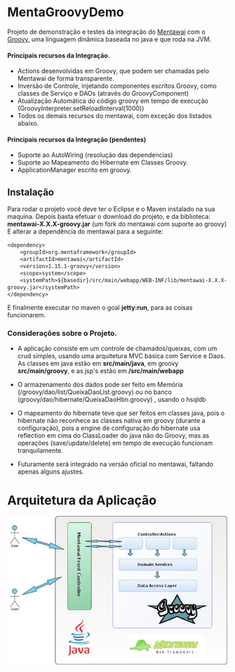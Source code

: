 MentaGroovyDemo
==========================

Projeto de demonstração e testes da integração do [Mentawai](http://www.mentaframework.org/) com o [Groovy](http://groovy.codehaus.org/), uma linguagem dinâmica baseada no java e que roda na JVM. <br/>


#### Principais recursos da Integração.
- Actions desenvolvidas em Groovy, que podem ser chamadas pelo Mentawai de forma transparente.
- Inversão de Controle, injetando componentes escritos Groovy, como classes de Serviço e DAOs (através do GroovyComponent)
- Atualização Automática do código groovy em tempo de execução (GroovyInterpreter.setReloadInterval(1000))
- Todos os demais recursos do mentawai, com exceção dos listados abaixo.

#### Principais recursos da Integração (pendentes)
- Suporte ao AutoWiring (resolução das dependencias)
- Suporte ao Mapeamento do Hibernate em Classes Groovy.
- ApplicationManager escrito em groovy.


Instalação
--------------------

Para rodar o projeto você deve ter o Eclipse e o Maven instalado na sua maquina. Depois basta efetuar o download do projeto, e da biblioteca: <b>mentawai-X.X.X-groovy.jar</b> (um fork do mentawai com suporte ao groovy)
E alterar a dependência do mentawai para a seguinte:

	<dependency>
		<groupId>org.mentaframework</groupId>
		<artifactId>mentawai</artifactId>
		<version>1.15.1-groovy</version>
		<scope>system</scope>
		<systemPath>${basedir}/src/main/webapp/WEB-INF/lib/mentawai-X.X.X-groovy.jar</systemPath>
	</dependency>

E finalmente executar no maven o goal <b>jetty:run</b>, para as coisas funcionarem.

### Considerações sobre o Projeto.
- A aplicação consiste em um controle de chamados/queixas, com um crud simples, usando uma arquitetura MVC básica com Service e Daos. <br/>
As classes em java estão em <b>src/main/java</b>, em groovy <b>src/main/groovy</b>, e as jsp's estão em <b>/src/main/webapp</b>

- O armazenamento dos dados pode ser feito em Memória (/groovy/dao/list/QueixaDaoList.groovy) ou no banco (groovy/dao/hibernate/QueixaDaoHbn.groovy) , usando o hsqldb

- O mapeamento do hibernate teve que ser feitos em classes java, pois o hibernate não reconhece as classes nativa em groovy (durante a configuração), pois a engine de configuração do hibernate usa reflection em cima do ClassLoader do java não do Groovy, mas as operações (save/update/delete) em tempo de execução funcionam tranquilamente.



- Futuramente será integrado na versão oficial no mentawai, faltando apenas alguns ajustes.


Arquitetura da Aplicação
=========================
![Arquitetura](https://github.com/mentawai/MentaGroovyDemo/raw/master/artefatos/Arquitetura.jpg) 